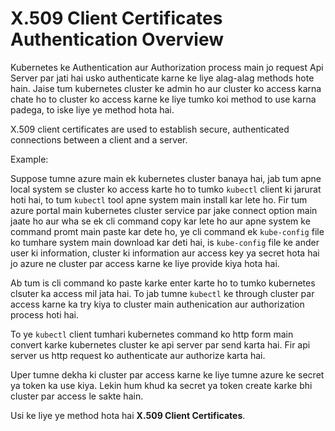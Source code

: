 # X.509 Client Certificates Authentication Overview

Kubernetes ke Authentication aur Authorization process main jo request Api Server par jati hai usko authenticate karne ke liye alag-alag methods hote hain. Jaise tum kubernetes cluster ke admin ho aur cluster ko access karna chate ho to cluster ko access karne ke liye tumko koi method to use karna padega, to iske liye ye method hota hai.

X.509 client certificates are used to establish secure, authenticated connections between a client and a server.

Example:

Suppose tumne azure main ek kubernetes cluster banaya hai, jab tum apne local system se cluster ko access karte ho to tumko ```kubectl``` client ki jarurat hoti hai, to tum ```kubectl``` tool apne system main install kar lete ho. Fir tum azure portal main kubernetes cluster service par jake connect option main jaate ho aur wha se ek cli command copy kar lete ho aur apne system ke command promt main paste kar dete ho, ye cli command ek ```kube-config``` file ko tumhare system main download kar deti hai, is ```kube-config``` file ke ander user ki information, cluster ki information aur access key ya secret hota hai jo azure ne cluster par access karne ke liye provide kiya hota hai.

Ab tum is cli command ko paste karke enter karte ho to tumko kubernetes clsuter ka access mil jata hai. To jab tumne ```kubectl``` ke through cluster par access karne ka try kiya to cluster main authenication aur authorization process hoti hai.

To ye ```kubectl``` client tumhari kubernetes command ko http form main convert karke kubernetes cluster ke api server par send karta hai. Fir api server us http request ko authenticate aur authorize karta hai.

Uper tumne dekha ki cluster par access karne ke liye tumne azure ke secret ya token ka use kiya. Lekin hum khud ka secret ya token create karke bhi cluster par access le sakte hain.

Usi ke liye ye method hota hai **X.509 Client Certificates**.
